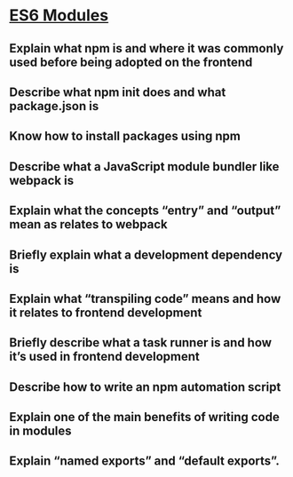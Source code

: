 # [ES6 Modules][def]

## Explain what npm is and where it was commonly used before being adopted on the frontend

## Describe what npm init does and what package.json is

## Know how to install packages using npm

## Describe what a JavaScript module bundler like webpack is

## Explain what the concepts “entry” and “output” mean as relates to webpack

## Briefly explain what a development dependency is

## Explain what “transpiling code” means and how it relates to frontend development

## Briefly describe what a task runner is and how it’s used in frontend development

## Describe how to write an npm automation script

## Explain one of the main benefits of writing code in modules

## Explain “named exports” and “default exports”.



[def]: https://www.theodinproject.com/lessons/node-path-javascript-es6-modules#knowledge-check
